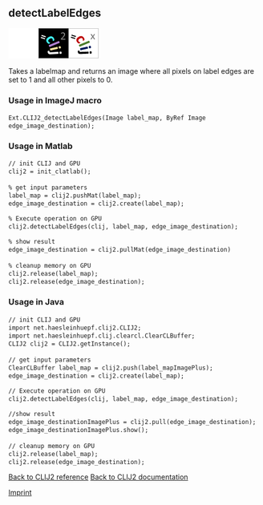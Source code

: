 ## detectLabelEdges
<img src="images/mini_empty_logo.png"/><img src="images/mini_clij2_logo.png"/><img src="images/mini_clijx_logo.png"/>

Takes a labelmap and returns an image where all pixels on label edges are set to 1 and all other pixels to 0.

### Usage in ImageJ macro
```
Ext.CLIJ2_detectLabelEdges(Image label_map, ByRef Image edge_image_destination);
```


### Usage in Matlab
```
// init CLIJ and GPU
clij2 = init_clatlab();

% get input parameters
label_map = clij2.pushMat(label_map);
edge_image_destination = clij2.create(label_map);
```

```
% Execute operation on GPU
clij2.detectLabelEdges(clij, label_map, edge_image_destination);
```

```
% show result
edge_image_destination = clij2.pullMat(edge_image_destination)

% cleanup memory on GPU
clij2.release(label_map);
clij2.release(edge_image_destination);
```


### Usage in Java
```
// init CLIJ and GPU
import net.haesleinhuepf.clij2.CLIJ2;
import net.haesleinhuepf.clij.clearcl.ClearCLBuffer;
CLIJ2 clij2 = CLIJ2.getInstance();

// get input parameters
ClearCLBuffer label_map = clij2.push(label_mapImagePlus);
edge_image_destination = clij2.create(label_map);
```

```
// Execute operation on GPU
clij2.detectLabelEdges(clij, label_map, edge_image_destination);
```

```
//show result
edge_image_destinationImagePlus = clij2.pull(edge_image_destination);
edge_image_destinationImagePlus.show();

// cleanup memory on GPU
clij2.release(label_map);
clij2.release(edge_image_destination);
```


[Back to CLIJ2 reference](https://clij.github.io/clij2-docs/reference)
[Back to CLIJ2 documentation](https://clij.github.io/clij2-docs)

[Imprint](https://clij.github.io/imprint)

